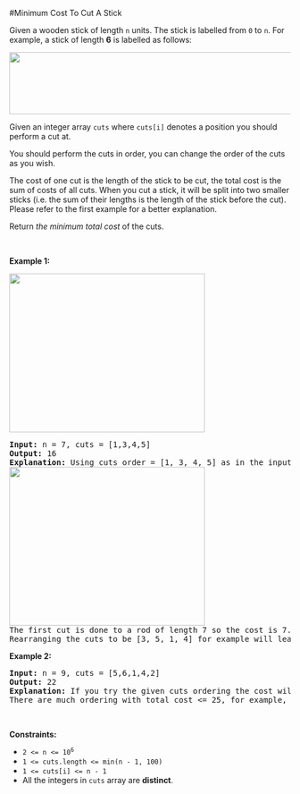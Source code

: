 #Minimum Cost To Cut A Stick
<p>Given a wooden stick of length <code>n</code> units. The stick is labelled from <code>0</code> to <code>n</code>. For example, a stick of length <strong>6</strong> is labelled as follows:</p>
<img alt="" src="https://assets.leetcode.com/uploads/2020/07/21/statement.jpg" style="width:521px;height:111px"/>
<p>Given an integer array <code>cuts</code> where <code>cuts[i]</code> denotes a position you should perform a cut at.</p>
<p>You should perform the cuts in order, you can change the order of the cuts as you wish.</p>
<p>The cost of one cut is the length of the stick to be cut, the total cost is the sum of costs of all cuts. When you cut a stick, it will be split into two smaller sticks (i.e. the sum of their lengths is the length of the stick before the cut). Please refer to the first example for a better explanation.</p>
<p>Return <em>the minimum total cost</em> of the cuts.</p>
<p> </p>
<p><strong class="example">Example 1:</strong></p>
<img alt="" src="https://assets.leetcode.com/uploads/2020/07/23/e1.jpg" style="width:350px;height:284px"/>
<pre><strong>Input:</strong> n = 7, cuts = [1,3,4,5]
<strong>Output:</strong> 16
<strong>Explanation:</strong> Using cuts order = [1, 3, 4, 5] as in the input leads to the following scenario:
<img alt="" src="https://assets.leetcode.com/uploads/2020/07/21/e11.jpg" style="width:350px;height:284px"/>
The first cut is done to a rod of length 7 so the cost is 7. The second cut is done to a rod of length 6 (i.e. the second part of the first cut), the third is done to a rod of length 4 and the last cut is to a rod of length 3. The total cost is 7 + 6 + 4 + 3 = 20.
Rearranging the cuts to be [3, 5, 1, 4] for example will lead to a scenario with total cost = 16 (as shown in the example photo 7 + 4 + 3 + 2 = 16).</pre>
<p><strong class="example">Example 2:</strong></p>
<pre><strong>Input:</strong> n = 9, cuts = [5,6,1,4,2]
<strong>Output:</strong> 22
<strong>Explanation:</strong> If you try the given cuts ordering the cost will be 25.
There are much ordering with total cost &lt;= 25, for example, the order [4, 6, 5, 2, 1] has total cost = 22 which is the minimum possible.
</pre>
<p> </p>
<p><strong>Constraints:</strong></p>
<ul>
<li><code>2 &lt;= n &lt;= 10<sup>6</sup></code></li>
<li><code>1 &lt;= cuts.length &lt;= min(n - 1, 100)</code></li>
<li><code>1 &lt;= cuts[i] &lt;= n - 1</code></li>
<li>All the integers in <code>cuts</code> array are <strong>distinct</strong>.</li>
</ul>
